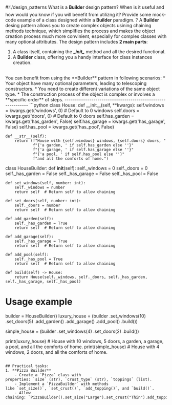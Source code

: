 #🃏/design_patterns
What is a **Builder** design pattern? When is it useful and how would you know if you will benefit from utilizng it? Provide some mock-code example of a class designed within a **Builder** paradigm.
?
A **Builder** desing pattern allows you to create complex objects usining chaining methods technique, which simplifies the process and makes the object creation process much more convinient, especially for comples classes with many optional attributes. The design pattern includes **2 main parts**:
1. A class itself, containing the **\__init\__** method and all the desired functional.
2. A **Builder** class, offering you a handy interface for class instances creation.
<br>
You can benefit from using the **Builder** pattern in following scenarios:
* Your object have many optional parameters, leading to telescoping constructors.
* You need to create different variations of the same object type.
* The construction process of the object is complex or involves a **specific order** of steps.
------------------------------------------------------------
```python
class House:
    def __init__(self, **kwargs):
        self.windows = kwargs.get('windows', 0)  # Default to 0 windows
        self.doors = kwargs.get('doors', 0)      # Default to 0 doors
        self.has_garden = kwargs.get('has_garden', False)
        self.has_garage = kwargs.get('has_garage', False)
        self.has_pool = kwargs.get('has_pool', False)

    def __str__(self):
        return (f"House with {self.windows} windows, {self.doors} doors, "
                f"{'a garden, ' if self.has_garden else ''}"
                f"{'a garage, ' if self.has_garage else ''}"
                f"{'a pool, ' if self.has_pool else ''}"
                f"and all the comforts of home.")

class HouseBuilder:
    def __init__(self):
        self._windows = 0
        self._doors = 0
        self._has_garden = False
        self._has_garage = False
        self._has_pool = False

    def set_windows(self, number: int):
        self._windows = number
        return self  # Return self to allow chaining

    def set_doors(self, number: int):
        self._doors = number
        return self  # Return self to allow chaining

    def add_garden(self):
        self._has_garden = True
        return self  # Return self to allow chaining

    def add_garage(self):
        self._has_garage = True
        return self  # Return self to allow chaining

    def add_pool(self):
        self._has_pool = True
        return self  # Return self to allow chaining

    def build(self) -> House:
        return House(self._windows, self._doors, self._has_garden, self._has_garage, self._has_pool)

# Usage example
builder = HouseBuilder()
luxury_house = (builder
                .set_windows(10)
                .set_doors(5)
                .add_garden()
                .add_garage()
                .add_pool()
                .build())

simple_house = (builder
                .set_windows(4)
                .set_doors(2)
                .build())

print(luxury_house)  # House with 10 windows, 5 doors, a garden, a garage, a pool, and all the comforts of home.
print(simple_house)  # House with 4 windows, 2 doors, and all the comforts of home.

```

## Practical tasks:
1. **Pizza Builder**
    - Create a `Pizza` class with properties: `size` (str), `crust_type` (str), `toppings` (list).
    - Implement a `PizzaBuilder` with methods like `set_size()`, `set_crust()`, `add_topping()`, and `build()`.
    - Allow chaining: `PizzaBuilder().set_size("Large").set_crust("Thin").add_topping("Mushrooms").build()`.